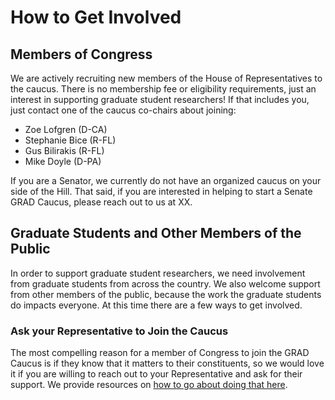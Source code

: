 # How to Get Involved

## Members of Congress
We are actively recruiting new members of the House of Representatives to the caucus. There is no membership fee or eligibility requirements, just an interest in supporting graduate student researchers! If that includes you, just contact one of the caucus co-chairs about joining:

- Zoe Lofgren (D-CA)
- Stephanie Bice (R-FL)
- Gus Bilirakis (R-FL)
- Mike Doyle (D-PA)

If you are a Senator, we currently do not have an organized caucus on your side of the Hill. That said, if you are interested in helping to start a Senate GRAD Caucus, please reach out to us at XX.

## Graduate Students and Other Members of the Public
In order to support graduate student researchers, we need involvement from graduate students from across the country. We also welcome support from other members of the public, because the work the graduate students do impacts everyone. At this time there are a few ways to get involved.

### Ask your Representative to Join the Caucus
The most compelling reason for a member of Congress to join the GRAD Caucus is if they know that it matters to their constituents, so we would love it if you are willing to reach out to your Representative and ask for their support. We provide resources on [how to go about doing that here](ask-your-representative).
